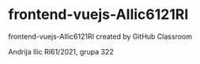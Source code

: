 # frontend-vuejs-AIlic6121RI
frontend-vuejs-AIlic6121RI created by GitHub Classroom

Andrija Ilic RI61/2021, grupa 322
